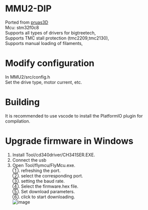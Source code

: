 # MMU2-DIP
Ported from [pruas3D](https://github.com/prusa3d/MM-control-01)  
Mcu: stm32f0c8  
Supports all types of drivers for bigtreetech,  
Supports TMC stall protection (tmc2209,tmc2130),  
Supports manual loading of filaments,  

# Modify configuration  
In MMU2/src/config.h  
Set the drive type, motor current, etc.

# Building  
It is recommended to use vscode to install the PlatformIO plugin for compilation.  


# Upgrade firmware in Windows  
1. Install Tool/cd340driver/CH341SER.EXE.  
2. Connect the usb  
3. Open Tool/flymcu/FlyMcu.exe.  
  ①. refreshing the port.  
  ②. select the corresponding port.  
  ③. setting the baud rate.  
  ④. Select the firmware.hex file.  
  ⑤. Set download parameters.  
  ⑥. click to start downloading.  
  ![image](https://github.com/MaiEmily/map/blob/master/public/image/20190528145810708.png)